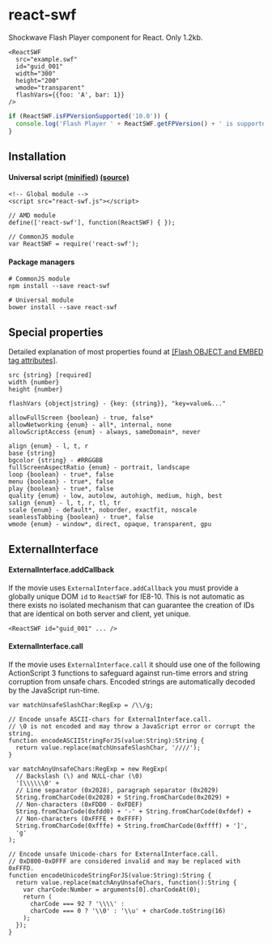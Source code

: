 # react-swf

Shockwave Flash Player component for React. Only 1.2kb.

```
<ReactSWF
  src="example.swf"
  id="guid_001"
  width="300"
  height="200"
  wmode="transparent"
  flashVars={{foo: 'A', bar: 1}}
/>
```
```js
if (ReactSWF.isFPVersionSupported('10.0')) {
  console.log('Flash Player ' + ReactSWF.getFPVersion() + ' is supported');
}
```

## Installation

#### Universal script [(minified)](//raw.githubusercontent.com/syranide/react-swf/v0.9.3/react-swf.min.js) [(source)](//raw.githubusercontent.com/syranide/react-swf/v0.9.3/react-swf.js)

```
<!-- Global module -->
<script src="react-swf.js"></script>
```
```
// AMD module
define(['react-swf'], function(ReactSWF) { });
```
```
// CommonJS module
var ReactSWF = require('react-swf');
```

#### Package managers

```
# CommonJS module
npm install --save react-swf
```
```
# Universal module
bower install --save react-swf
```

## Special properties

Detailed explanation of most properties found at [[Flash OBJECT and EMBED tag attributes]](http://helpx.adobe.com/flash/kb/flash-object-embed-tag-attributes.html).

```
src {string} [required]
width {number}
height {number}
```
```
flashVars {object|string} - {key: {string}}, "key=value&..."
```
```
allowFullScreen {boolean} - true, false*
allowNetworking {enum} - all*, internal, none
allowScriptAccess {enum} - always, sameDomain*, never
```
```
align {enum} - l, t, r
base {string}
bgcolor {string} - #RRGGBB
fullScreenAspectRatio {enum} - portrait, landscape
loop {boolean} - true*, false
menu {boolean} - true*, false
play {boolean} - true*, false
quality {enum} - low, autolow, autohigh, medium, high, best
salign {enum} - l, t, r, tl, tr
scale {enum} - default*, noborder, exactfit, noscale
seamlessTabbing {boolean} - true*, false
wmode {enum} - window*, direct, opaque, transparent, gpu
```

## ExternalInterface

#### ExternalInterface.addCallback

If the movie uses `ExternalInterface.addCallback` you must provide a globally unique DOM `id` to `ReactSWF` for IE8-10. This is not automatic as there exists no isolated mechanism that can guarantee the creation of IDs that are identical on both server and client, yet unique.

```
<ReactSWF id="guid_001" ... />
```

#### ExternalInterface.call

If the movie uses `ExternalInterface.call` it should use one of the following ActionScript 3 functions to safeguard against run-time errors and string corruption from unsafe chars. Encoded strings are automatically decoded by the JavaScript run-time.

```as3
var matchUnsafeSlashChar:RegExp = /\\/g;

// Encode unsafe ASCII-chars for ExternalInterface.call.
// \0 is not encoded and may throw a JavaScript error or corrupt the string.
function encodeASCIIStringForJS(value:String):String {
  return value.replace(matchUnsafeSlashChar, '////');
}
```
```as3
var matchAnyUnsafeChars:RegExp = new RegExp(
  // Backslash (\) and NULL-char (\0)
  '[\\\\\\0' +
  // Line separator (0x2028), paragraph separator (0x2029)
  String.fromCharCode(0x2028) + String.fromCharCode(0x2029) +
  // Non-characters (0xFDD0 - 0xFDEF)
  String.fromCharCode(0xfdd0) + '-' + String.fromCharCode(0xfdef) +
  // Non-characters (0xFFFE + 0xFFFF)
  String.fromCharCode(0xfffe) + String.fromCharCode(0xffff) + ']',
  'g'
);

// Encode unsafe Unicode-chars for ExternalInterface.call.
// 0xD800-0xDFFF are considered invalid and may be replaced with 0xFFFD.
function encodeUnicodeStringForJS(value:String):String {
  return value.replace(matchAnyUnsafeChars, function():String {
    var charCode:Number = arguments[0].charCodeAt(0);
    return (
      charCode === 92 ? '\\\\' :
      charCode === 0 ? '\\0' : '\\u' + charCode.toString(16)
    );
  });
}
```
